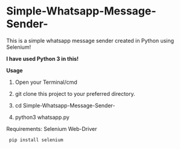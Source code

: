 # Simple-Whatsapp-Message-Sender-
This is a simple whatsapp message sender created in Python using Selenium!

**I have used Python 3 in this!**

**Usage**

1. Open your Terminal/cmd

2. git clone this project to your preferred directory.

3. cd Simple-Whatsapp-Message-Sender-

4. python3 whatsapp.py

Requirements:
Selenium Web-Driver

``` pip install selenium```
